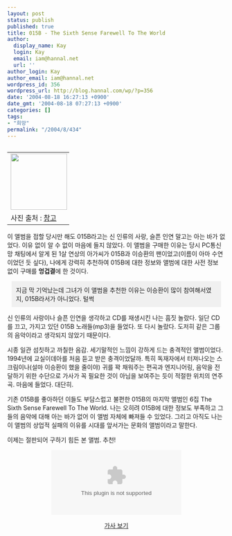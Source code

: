 ```yaml
---
layout: post
status: publish
published: true
title: 015B - The Sixth Sense Farewell To The World
author:
  display_name: Kay
  login: Kay
  email: iam@hannal.net
  url: ''
author_login: Kay
author_email: iam@hannal.net
wordpress_id: 356
wordpress_url: http://blog.hannal.com/wp/?p=356
date: '2004-08-18 16:27:13 +0900'
date_gmt: '2004-08-18 07:27:13 +0900'
categories: []
tags:
- "희망"
permalink: "/2004/8/434"
---
```

<table align="left">
<tr>
<td style="padding-right:5"><center><img src="http://blog.hannal.com/tt-attach/0818/040818160308314046/720627.jpg" width="130" height="130"/></center></td>
</tr>
<tr>
<td class="centerphoto"> 사진 출처 : <a href='http://www.changgo.com' target='_blank'>창고</a> </td>
</tr>
</table>
<p>이 앨범을 접할 당시만 해도 015B라고는 신 인류의 사랑, 슬픈 인연 말고는 아는 바가 없었다. 이유 없이 알 수 없이 마음에 들지 않았다. 이 앨범을 구매한 이유는 당시 PC통신망 채팅에서 알게 된 1살 연상의 아가씨가 015B과 이승환의 팬이었고(이름이 아마 수연이었던 듯 싶다), 나에게 강력히 추천하여 015B에 대한 정보와 앨범에 대한 사전 정보 없이 구매를 <b>엉겁결</b>에 한 것이다.</p>
<div style='padding:10;margin:10;background-color:#F0F0F0;'>지금 막 기억났는데 그녀가 이 앨범을 추천한 이유는 이승환이 많이 참여해서였지, 015B라서가 아니었다. 털썩</div>
<p>
신 인류의 사랑이나 슬픈 인연을 생각하고 CD를 재생시킨 나는 흠짓 놀랐다. 일단 CD를 끄고, 가지고 있던 015B 노래들(mp3)을 들었다. 또 다시 놀랐다. 도저히 같은 그룹의 음악이라고 생각되지 않았기 때문이다.</p>
<p>시종 일관 섬칫하고 까칠한 음감. 세기말적인 느낌이 강하게 드는 충격적인 앨범이었다. 1994년에 교실이데아를 처음 듣고 받은 충격이었달까. 특히 독재자에서 터져나오는 스크림이나(설마 이승환이 했을 줄이야) 귀를 꽉 채워주는 편곡과 엔지니어링, 음악을 전달하기 위한 수단으로 가사가 꼭 필요한 것이 아님을 보여주는 듯이 적절한 위치의 연주곡. 마음에 들었다. 대단히.</p>
<p>기존 015B를 좋아하던 이들도 부담스럽고 불편한 015B의 마지막 앨범인 6집 The Sixth Sense Farewell To The World. 나는 오히려 015B에 대한 정보도 부족하고 그들의 음악에 대해 아는 바가 없어 이 앨범 자체에 빠져들 수 있었다. 그리고 아직도 나는 이 앨범의 상업적 실패의 이유를 시대를 앞서가는 문화의 앨범이라고 말한다.</p>
<p>이제는 절판되어 구하기 힘든 본 앨범. 추천!</p>
<p><center><embed src='/blog/download/015b-dictator.wma'  autostart='0'  type="application/x-mplayer2"/></p>
<div id=div4341a style=display:block><a href=# onclick="layer_toggle(document.getElementById('div4341a')); layer_toggle(document.getElementById('div4341b')); return false; "> 가사 보기 </a></div>
<div id=div4341b style=display:none ><a href=# onclick="layer_toggle(document.getElementById('div4341a')); layer_toggle(document.getElementById('div4341b'));return false;"> 가사 이미 외웠음. 으쓱. </a><br />
희망은 거짓의 옷을 입고 있다<br />
며칠째 하늘에선 비가 내렸다<br />
어둑한 거리에는 창백한 콘크리트 사이로<br />
새들이 날아다녔고 밤이면 무심한 빗물만이<br />
창문을 때리고 있다<br />
사람들은 왕을 찾아 동쪽으로 떠났고<br />
TV에선 달콤한 세상만이 흐르고 있다<br />
이 모든것을 궁금해 하는 나에게<br />
어머님께서는 고개를 돌리시고<br />
아무런 말씀도 없으셨다</p>
<p>길의 끝에 선 어린아이 있지<br />
헤매이다가 이젠 두려움에 떠는<br />
그의 곁엔 어머니가 몰래 서있고<br />
걱정스런 눈빛으로 미소짓는다</p>
<p>그의 앞엔 새친구가 나타나 있고<br />
어린아인 조심스레 그를 따른다</p>
<p>평화로운 새 세계를 외치며<br />
어지러운 말장난을 해대는<br />
거인앞에 어린아인 절하고<br />
야이야이야</p>
<p>눈에 보인 것들만을 믿으며<br />
방황하는 그 아이의 곁에선<br />
어머니는 소리죽여 우신다<br />
야이야이야</div>
<p></center></p>
